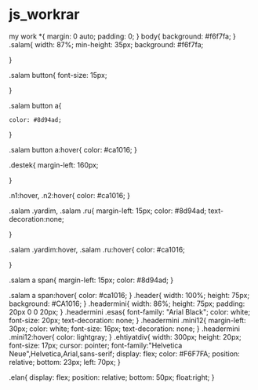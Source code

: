 # js_workrar
my work
*{
    margin: 0 auto;
    padding: 0;
}
body{
    background: #f6f7fa;
}
.salam{
    width: 87%;
    min-height: 35px;
    background: #f6f7fa;


}

.salam button{
    font-size: 15px;

}

.salam button a{

    color: #8d94ad;

}

.salam button a:hover{
    color: #ca1016;
}

.destek{
    margin-left: 160px;

}

.n1:hover, .n2:hover{
    color: #ca1016;
}


.salam .yardim, .salam .ru{
    margin-left: 15px;
    color: #8d94ad;
    text-decoration:none;

}

.salam .yardim:hover, .salam .ru:hover{
    color: #ca1016;


}

.salam a span{
    margin-left: 15px;
    color: #8d94ad;
}

.salam a span:hover{
    color: #ca1016;
}
.header{
    width: 100%;
    height: 75px;
    background: #CA1016;
}
.headermini{
    width: 86%;
    height: 75px;
    padding: 20px 0 0 20px;
}
.headermini .esas{
    font-family: "Arial Black";
    color: white;
    font-size: 20px;
    text-decoration: none;
}
.headermini .mini12{
    margin-left: 30px;
    color: white;
    font-size: 16px;
    text-decoration: none;
}
.headermini .mini12:hover{
    color: lightgray;
}
.ehtiyatdiv{
    width: 300px;
    height: 20px;
    font-size: 17px;
    cursor: pointer;
    font-family:"Helvetica Neue",Helvetica,Arial,sans-serif;
    display: flex;
    color: #F6F7FA;
    position: relative;
    bottom: 23px;
    left: 70px;
}

.elan{
    display: flex;
    position: relative;
    bottom: 50px;
    float:right;
}
